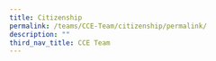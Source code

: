 ```yaml
---
title: Citizenship
permalink: /teams/CCE-Team/citizenship/permalink/
description: ""
third_nav_title: CCE Team
---
```

